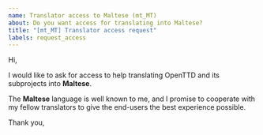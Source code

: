 ```yaml
---
name: Translator access to Maltese (mt_MT)
about: Do you want access for translating into Maltese?
title: "[mt_MT] Translator access request"
labels: request_access
---
```


<!-- translator: mt_MT -->
<!-- Please do not edit the header of this template. -->

Hi,

I would like to ask for access to help translating OpenTTD and its subprojects into **Maltese**.

The **Maltese** language is well known to me, and I promise to cooperate with my fellow translators to give the end-users the best experience possible.

<!-- Please do not edit the above message. Do feel free to add a personal note after this line. -->

Thank you,
